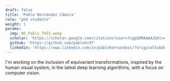 ```yaml
---
draft: false
title: 'Pablo Hernández Cámara'
role: "phd students"
weight: 1
params:
  img: 06_Pablo_THIS.webp
  scholar: 'https://scholar.google.com/citations?user=figpQ9MAAAAJ&hl=es'
  github: 'https://github.com/pablohc97'
  linkedin: 'https://www.linkedin.com/in/pablohernandezc/?originalSubdomain=es'
---
```


I'm working on the inclusion of equivariant transformations, inspired by the human visual system, in the latest deep learning algorithms, with a focus on computer vision.
